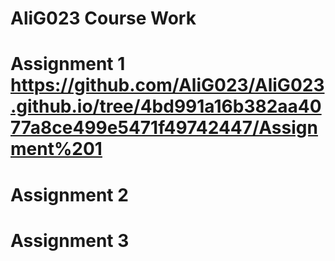 # AliG023 Course Work

# Assignment 1 https://github.com/AliG023/AliG023.github.io/tree/4bd991a16b382aa4077a8ce499e5471f49742447/Assignment%201
# Assignment 2
# Assignment 3
